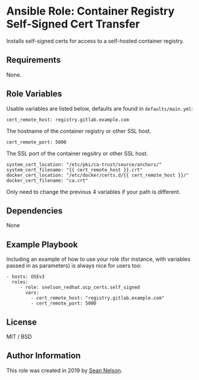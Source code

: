 # Ansible Role: Container Registry Self-Signed Cert Transfer

Installs self-signed certs for access to a self-hosted container registry.

## Requirements

None.

## Role Variables

Usable variables are listed below, defaults are found in `defaults/main.yml`:

    cert_remote_host: registry.gitlab.example.com

The hostname of the container registry or other SSL host.

    cert_remote_port: 5000

The SSL port of the container regsitry or other SSL host.

    system_cert_location: "/etc/pki/ca-trust/source/anchors/"
    system_cert_filename: "{{ cert_remote_host }}.crt"
    docker_cert_location: "/etc/docker/certs.d/{{ cert_remote_host }}/"
    docker_cert_filename: "ca.crt"

Only need to change the previous 4 variables if your path is different.

## Dependencies

None

## Example Playbook

Including an example of how to use your role (for instance, with variables passed in as parameters) is always nice for users too:

    - hosts: OSEv3
      roles:
         - role: snelson_redhat.ocp_certs.self_signed
           vars:
             - cert_remote_host: "registry.gitlab.example.com"
             - cert_remote_port: 5000

## License

MIT / BSD

## Author Information

This role was created in 2019 by [Sean Nelson](mailto:snelson@redhat.com).
